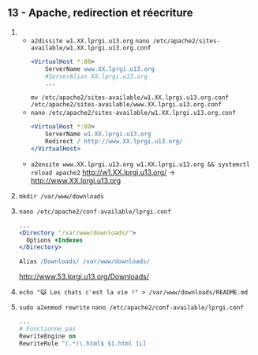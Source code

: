 ## 13 -  Apache, redirection et réecriture

1.  - `a2dissite w1.XX.lprgi.u13.org`
      `nano /etc/apache2/sites-available/w1.XX.lprgi.u13.org.conf`
      ```apache
      <VirtualHost *:80>
          ServerName www.XX.lprgi.u13.org
          #ServerAlias XX.lprgi.u13.org
          ...
      ```
      `mv /etc/apache2/sites-available/w1.XX.lprgi.u13.org.conf /etc/apache2/sites-available/www.XX.lprgi.u13.org.conf`
    - `nano /etc/apache2/sites-available/w1.XX.lprgi.u13.org.conf`
      ```apache
      <VirtualHost *:80>
          ServerName w1.XX.lprgi.u13.org
          Redirect / http://www.XX.lprgi.u13.org/
      </VirtualHost>
      ```
    - `a2ensite www.XX.lprgi.u13.org w1.XX.lprgi.u13.org && systemctl reload apache2`
    http://w1.XX.lprgi.u13.org/ -> http://www.XX.lprgi.u13.org

2. `mkdir /var/www/downloads`

3. `nano /etc/apache2/conf-available/lprgi.conf`
   ```apache
   ...
   <Directory "/var/www/downloads/">
     Options +Indexes
   </Directory>

   Alias /Downloads/ /var/www/downloads/
   ```
   http://www.53.lprgi.u13.org/Downloads/

4. `echo "😺 Les chats c'est la vie !" > /var/www/downloads/README.md`

5. `sudo a2enmod rewrite`
   `nano /etc/apache2/conf-available/lprgi.conf`
   ```apache
   ...
   # Fonctionne pas
   RewriteEngine on
   RewriteRule ^(.*)\.html$ $1.html [L]
   ```


